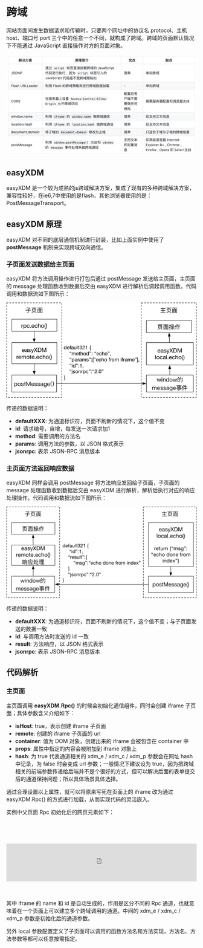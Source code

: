 # 跨域

网站页面间发生数据请求和传输时，只要两个网址中的协议名 protocol、主机 host、端口号 port 三个中的任意一个不同，就构成了跨域。跨域的页面默认情况下不能通过 JavaScript 直接操作对方的页面对象。

![主页面通信](./pic/pic.jpg)






## easyXDM

easyXDM 是一个较为成熟的js跨域解决方案，集成了现有的多种跨域解决方案，兼容性较好，在ie6,7中使用的是flash，其他浏览器使用的是：PostMessageTransport。


## easyXDM 原理
easyXDM 对不同的底层通信机制进行封装，比如上面实例中使用了 **postMessage** 机制来实现跨域双向通信。

### 子页面发送数据给主页面

easyXDM 将方法调用操作进行打包后通过 postMessage 发送给主页面，主页面的 message 处理函数收到数据后交由 easyXDM 进行解析后调起调用函数。代码调用和数据流如下图所示：

![子页面通信](./pic/pic1.jpg)

传递的数据说明：

* **defaultXXX**: 为通道标识符，页面不刷新的情况下，这个值不变
* **id**: 请求编号，自增，每发送一次请求加1
* **method**: 需要调用的方法名
* **params**: 调用方法的参数，以 JSON 格式表示
* **jsonrpc**: 表示 JSON-RPC 消息版本


### 主页面方法返回响应数据
easyXDM 同样会调用 postMessage 将方法响应发回给子页面，子页面的 message 处理函数收到数据后交由 easyXDM 进行解析，解析后执行对应的响应处理操作。代码调用和数据流如下图所示：

![主页面通信](./pic/pic2.jpg)

传递的数据说明：

* **defaultXXX**: 为通道标识符，页面不刷新的情况下，这个值不变；与子页面发送的数据一致
* **id**: 与调用方法时发送的 id 一致
* **result**: 方法响应，以 JSON 格式表示
* **jsonrpc**: 表示 JSON-RPC 消息版本


## 代码解析

### 主页面
主页面调用 **easyXDM.Rpc()** 的时候会初始化通信组件，同时会创建 iframe 子页面；具体参数含义介绍如下：

* **isHost**: true，表示创建 iframe 子页面
* **remote**: 创建的 iframe 子页面的 url
* **container**: 值为 DOM 对象，创建出来的 iframe 会被包含在 container 中
* **props**: 属性中指定的内容会被附加到 iframe 对象上
* **hash**: 为 true 代表通道相关的 xdm_e / xdm_c / xdm_p 参数会在网址 hash 中记录，为 false 时会变成 url 参数；一般情况下建议设为 true，因为把跨域相关的前端参数传递给后端并不是个很好的方式，但可以解决后面的表单提交后的通道保持问题；所以具体场景具体选择。

通过合理设置以上属性，就可以将原来写死在页面上的 iframe 改为通过 easyXDM.Rpc() 的方式进行加载，从而实现代码的灵活嵌入。

实例中父页面 Rpc 初始化后的网页元素如下：

<pre><code>
  <div id="container">
    <iframe 
        name="easyXDM_default5341_provider"
        id="easyXDM_default5341_provider"
        frameborder="0"
        scrolling="no"
        src="http://localhost:3001/iframe.html#xdm_e=http%3A%2F%2Flocalhost%3A3000&amp;xdm_c=default5341&amp;xdm_p=1" 
        style="width: 100%; height: 100px;">
    </iframe>
  </div>
</pre></code>

其中 iframe 的 name 和 id 是自动生成的，作用是区分不同的 Rpc 通道，也就意味着在一个页面上可以建立多个跨域调用的通道。中间的 xdm_e / xdm_c / xdm_p 参数是初始化后的通道参数。

另外 local 参数配置定义了子页面可以调用的函数方法名和方法实现，方法名、方法参数等都可以任意按需指定。
















